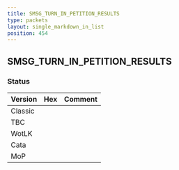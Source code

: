 ```yaml
---
title: SMSG_TURN_IN_PETITION_RESULTS
type: packets
layout: single_markdown_in_list
position: 454
---
```


## SMSG_TURN_IN_PETITION_RESULTS

### Status

Version    | Hex        | Comment
---------- | ---------- | ---------- 
Classic    |            |
TBC        |            |
WotLK      |            |
Cata       |            |
MoP        |            |